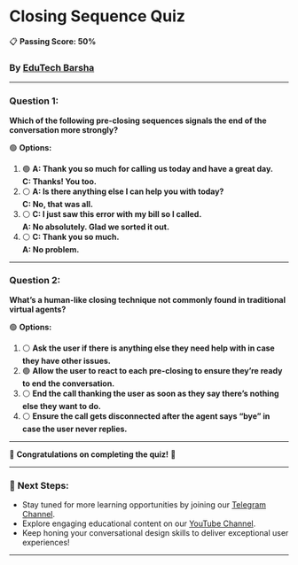 # **Closing Sequence Quiz**  
📋 **Passing Score: 50%**  
### **By [EduTech Barsha](https://www.youtube.com/@edutechbarsha)**  

---

### **Question 1:**  
**Which of the following pre-closing sequences signals the end of the conversation more strongly?**  

🟢 **Options:**  
1. 🟢 **A: Thank you so much for calling us today and have a great day.  
   C: Thanks! You too.**  
2. ⚪ **A: Is there anything else I can help you with today?  
   C: No, that was all.**  
3. ⚪ **C: I just saw this error with my bill so I called.  
   A: No absolutely. Glad we sorted it out.**  
4. ⚪ **C: Thank you so much.  
   A: No problem.**  

---

### **Question 2:**  
**What’s a human-like closing technique not commonly found in traditional virtual agents?**  

🟢 **Options:**  
1. ⚪ **Ask the user if there is anything else they need help with in case they have other issues.**  
2. 🟢 **Allow the user to react to each pre-closing to ensure they’re ready to end the conversation.**  
3. ⚪ **End the call thanking the user as soon as they say there’s nothing else they want to do.**  
4. ⚪ **Ensure the call gets disconnected after the agent says “bye” in case the user never replies.**  

---

🎉 **Congratulations on completing the quiz!** 🎉  

---

### 🚀 **Next Steps:**  
- Stay tuned for more learning opportunities by joining our [Telegram Channel](https://t.me/edutechbarsha).  
- Explore engaging educational content on our [YouTube Channel](https://www.youtube.com/@edutechbarsha).  
- Keep honing your conversational design skills to deliver exceptional user experiences!  

---  
